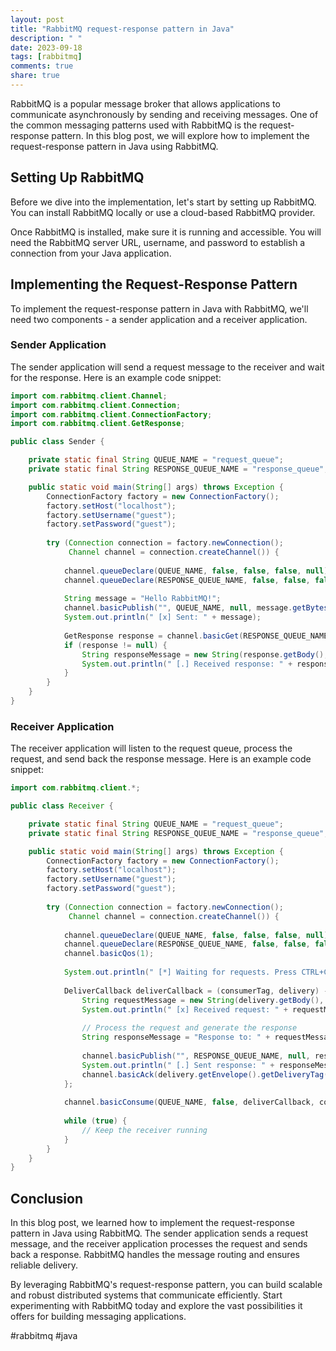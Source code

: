 ```yaml
---
layout: post
title: "RabbitMQ request-response pattern in Java"
description: " "
date: 2023-09-18
tags: [rabbitmq]
comments: true
share: true
---
```


RabbitMQ is a popular message broker that allows applications to communicate asynchronously by sending and receiving messages. One of the common messaging patterns used with RabbitMQ is the request-response pattern. In this blog post, we will explore how to implement the request-response pattern in Java using RabbitMQ.

## Setting Up RabbitMQ

Before we dive into the implementation, let's start by setting up RabbitMQ. You can install RabbitMQ locally or use a cloud-based RabbitMQ provider.

Once RabbitMQ is installed, make sure it is running and accessible. You will need the RabbitMQ server URL, username, and password to establish a connection from your Java application.

## Implementing the Request-Response Pattern

To implement the request-response pattern in Java with RabbitMQ, we'll need two components - a sender application and a receiver application.

### Sender Application

The sender application will send a request message to the receiver and wait for the response. Here is an example code snippet:

```java
import com.rabbitmq.client.Channel;
import com.rabbitmq.client.Connection;
import com.rabbitmq.client.ConnectionFactory;
import com.rabbitmq.client.GetResponse;

public class Sender {

    private static final String QUEUE_NAME = "request_queue";
    private static final String RESPONSE_QUEUE_NAME = "response_queue";

    public static void main(String[] args) throws Exception {
        ConnectionFactory factory = new ConnectionFactory();
        factory.setHost("localhost");
        factory.setUsername("guest");
        factory.setPassword("guest");
        
        try (Connection connection = factory.newConnection();
             Channel channel = connection.createChannel()) {
            
            channel.queueDeclare(QUEUE_NAME, false, false, false, null);
            channel.queueDeclare(RESPONSE_QUEUE_NAME, false, false, false, null);
            
            String message = "Hello RabbitMQ!";
            channel.basicPublish("", QUEUE_NAME, null, message.getBytes("UTF-8"));
            System.out.println(" [x] Sent: " + message);
            
            GetResponse response = channel.basicGet(RESPONSE_QUEUE_NAME, true);
            if (response != null) {
                String responseMessage = new String(response.getBody(), "UTF-8");
                System.out.println(" [.] Received response: " + responseMessage);
            }
        }
    }
}
```

### Receiver Application

The receiver application will listen to the request queue, process the request, and send back the response message. Here is an example code snippet:

```java
import com.rabbitmq.client.*;

public class Receiver {

    private static final String QUEUE_NAME = "request_queue";
    private static final String RESPONSE_QUEUE_NAME = "response_queue";

    public static void main(String[] args) throws Exception {
        ConnectionFactory factory = new ConnectionFactory();
        factory.setHost("localhost");
        factory.setUsername("guest");
        factory.setPassword("guest");
        
        try (Connection connection = factory.newConnection();
             Channel channel = connection.createChannel()) {
            
            channel.queueDeclare(QUEUE_NAME, false, false, false, null);
            channel.queueDeclare(RESPONSE_QUEUE_NAME, false, false, false, null);
            channel.basicQos(1);
            
            System.out.println(" [*] Waiting for requests. Press CTRL+C to exit.");
            
            DeliverCallback deliverCallback = (consumerTag, delivery) -> {
                String requestMessage = new String(delivery.getBody(), "UTF-8");
                System.out.println(" [x] Received request: " + requestMessage);
                
                // Process the request and generate the response
                String responseMessage = "Response to: " + requestMessage;
                
                channel.basicPublish("", RESPONSE_QUEUE_NAME, null, responseMessage.getBytes("UTF-8"));
                System.out.println(" [.] Sent response: " + responseMessage);
                channel.basicAck(delivery.getEnvelope().getDeliveryTag(), false);
            };
            
            channel.basicConsume(QUEUE_NAME, false, deliverCallback, consumerTag -> {});
            
            while (true) {
                // Keep the receiver running
            }
        }
    }
}
```

## Conclusion

In this blog post, we learned how to implement the request-response pattern in Java using RabbitMQ. The sender application sends a request message, and the receiver application processes the request and sends back a response. RabbitMQ handles the message routing and ensures reliable delivery.

By leveraging RabbitMQ's request-response pattern, you can build scalable and robust distributed systems that communicate efficiently. Start experimenting with RabbitMQ today and explore the vast possibilities it offers for building messaging applications.

#rabbitmq #java